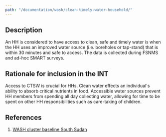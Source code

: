 ```yaml
---
path: "/documentation/wash/clean-timely-water-household/"
---
```


## Description

An HH is considered to have access to clean, safe and timely water is when the HH uses an improved water source (i.e. boreholes or tap-stand) that is within 30 minutes and safe to access. The data is collected during FSNMS and ad-hoc SMART surveys.

## Rationale for inclusion in the INT

Access to CTSW is crucial for HHs. Clean water effects an individual's ability to absorb critical nutrients in food. Accessible water sources prevent HH members from spending all day collecting water, allowing for time to be spent on other HH responsibilities such as care-taking of children.

## References

1. [WASH cluster baseline South Sudan](http://127.0.0.1:8000/documentation/wash/clean-timely-water-household/)